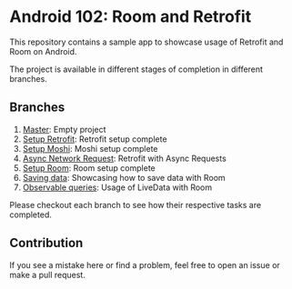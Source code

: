 # Android 102: Room and Retrofit

This repository contains a sample app to showcase usage of Retrofit and Room on Android.

The project is available in different stages of completion in different branches.

## Branches

1. [Master](https://github.com/dsc-dtu/Android-102-Room-Retrofit/): Empty project
2. [Setup Retrofit](https://github.com/dsc-dtu/Android-102-Room-Retrofit/tree/1-setup-retrofit): Retrofit setup complete
3. [Setup Moshi](https://github.com/dsc-dtu/Android-102-Room-Retrofit/tree/2-setup-moshi): Moshi setup complete
4. [Async Network Request](https://github.com/dsc-dtu/Android-102-Room-Retrofit/tree/3-async-network): Retrofit with Async Requests
5. [Setup Room](https://github.com/dsc-dtu/Android-102-Room-Retrofit/tree/4-setup-room): Room setup complete
6. [Saving data](https://github.com/dsc-dtu/Android-102-Room-Retrofit/tree/5-saving-data): Showcasing how to save data with Room
7. [Observable queries](https://github.com/dsc-dtu/Android-102-Room-Retrofit/tree/6-observable-queries): Usage of LiveData with Room

Please checkout each branch to see how their respective tasks are completed.

## Contribution

If you see a mistake here or find a problem, feel free to open an issue or make a pull request.
